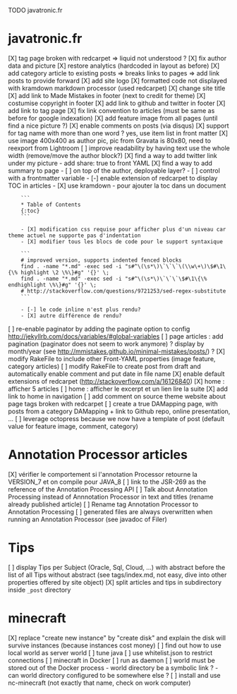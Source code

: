 TODO javatronic.fr

# javatronic.fr

[X] tag page broken with redcarpet => liquid not understood ?
[X] fix author data and picture
[X] restore analytics (hardcoded in layout as before)
[X] add category article to existing posts => breaks links to pages => add link posts to provide forward
[X] add site logo
[X] formatted code not displayed with kramdown markdown processor (used redcarpet)
[X] change site title
[X] add link to Made Mistakes in footer (next to credit for theme)
[X] costumise copyright in footer
[X] add link to github and twitter in footer
[X] add link to tag page
[X] fix link convention to articles (must be same as before for google indexation)
[X] add feature image from all pages (until find a nice picture ?)
[X] enable comments on posts (via disqus)
[X] support for tag name with more than one word ? yes, use item list in front matter
[X] use image 400x400 as author pic, pic from Gravata is 80x80, need to reexport from Lightroom
[ ] improve readability by having text use the whole width (remove/move the author block?)
[X] find a way to add twitter link under my picture
    - add share: true to front YAML
[X] find a way to add summary to page
    - [ ] on top of the author, deployable layer?
    - [ ] control with a frontmatter variable
    - [-] enable extension of redcarpet to display TOC in articles 
    - [X] use kramdown
        - pour ajouter la toc dans un document
        
        ```
        * Table of Contents
        {:toc}
        ```

        - [X] modification css requise pour afficher plus d'un niveau car theme actuel ne supporte pas d'indentation
        - [X] modifier tous les blocs de code pour le support syntaxique

        ```
        # improved version, supports indented fenced blocks
        find . -name "*.md" -exec sed -i "s#^\(\s*\)\`\`\`\(\\w\+\)\$#\1\{\% highlight \2 \%\}#g" '{}' \;
        find . -name "*.md" -exec sed -i "s#^\(\s*\)\`\`\`\$#\1\{\% endhighlight \%\}#g" '{}' \;
        # http://stackoverflow.com/questions/9721253/sed-regex-substitute
        ```

        - [-] le code inline n'est plus rendu?
        - [X] autre différence de rendu?
[ ] re-enable paginator by adding the paginate option to config http://jekyllrb.com/docs/variables/#global-variables
[ ] page articles : add pagination (paginator does not seem to work anymore) ? display by month/year (see http://mmistakes.github.io/minimal-mistakes/posts/) ?
[X] modify RakeFile to include other Front-YAML properties (image feature, category articles)
[ ] modify RakeFile to create post from draft and automatically enable comment and put date in file name
[X] enable default extensions of redcarpet (http://stackoverflow.com/a/16126840)
[X] home : afficher 5 articles
[ ] home : afficher le excerpt et un lien lire la suite
[X] add link to home in navigation
[ ] add comment on source theme website about page tags broken with redcarpet
[ ] create a true DAMapping page, with posts from a category DAMapping + link to Github repo, online presentation, ...
[ ] leverage octopress because we now have a template of post (default value for feature image, comment, category)

# Annotation Processor articles

[X] vérifier le comportement si l'annotation Processor retourne la VERSION_7 et on compile pour JAVA_8
[ ] link to the JSR-269 as the reference of the Annotation Processing API
[ ] Talk about Annotation Processing instead of Annnotation Processor in text and titles (rename already published article)
[ ] Rename tag Annotation Processor to Annotation Processing
[ ] generated files are always overwritten when running an Annotation Processor (see javadoc of Filer)

# Tips

[ ] display Tips per Subject (Oracle, Sql, Cloud, ...) with abstract before the list of all Tips without abstract (see tags/index.md, not easy, dive into other properties offered by site object)
[X] split articles and tips in subdirectory inside `_post` directory

# minecraft

[X] replace "create new instance" by "create disk" and explain the disk will survive instances (because instances cost money)
[ ] find out how to use local world as server world
[ ] tune java
[ ] use whitelist.json to restrict connections
[ ] minecraft in Docker
    [ ] run as daemon
    [ ] world must be stored out of the Docker process
        - world directory be a symbolic link ?
        - can world directory configured to be somewhere else ?
[ ] install and use nc-minecraft (not exactly that name, check on work computer)
